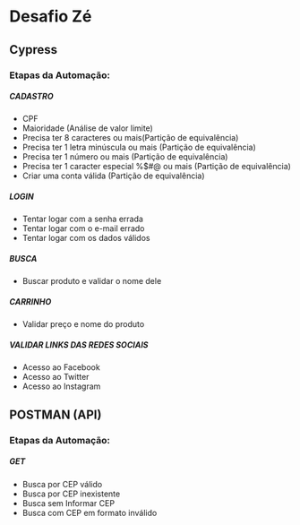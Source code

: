# Desafio Zé


## Cypress

### Etapas da Automação:

##### CADASTRO

- CPF
- Maioridade (Análise de valor limite)
- Precisa ter 8 caracteres ou mais(Partição de equivalência)
- Precisa ter 1 letra minúscula ou mais (Partição de equivalência)
- Precisa ter 1 número ou mais (Partição de equivalência)
- Precisa ter 1 caracter especial %$#@ ou mais (Partição de equivalência)
- Criar uma conta válida (Partição de equivalência)

##### LOGIN
 - Tentar logar com a senha errada
 - Tentar logar com o e-mail errado
 - Tentar logar com os dados válidos

##### BUSCA
- Buscar produto e validar o nome dele

##### CARRINHO
- Validar preço e nome do produto

##### VALIDAR LINKS DAS REDES SOCIAIS

- Acesso ao Facebook
- Acesso ao Twitter
- Acesso ao Instagram

## POSTMAN (API)

### Etapas da Automação:

##### GET

- Busca por CEP válido
- Busca por CEP inexistente
- Busca sem Informar CEP
- Busca com CEP em formato inválido

